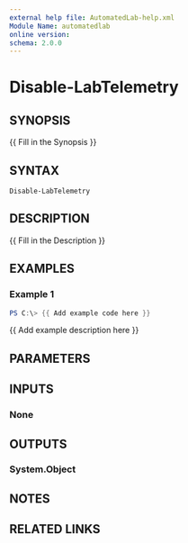 ```yaml
---
external help file: AutomatedLab-help.xml
Module Name: automatedlab
online version:
schema: 2.0.0
---
```


# Disable-LabTelemetry

## SYNOPSIS
{{ Fill in the Synopsis }}

## SYNTAX

```
Disable-LabTelemetry
```

## DESCRIPTION
{{ Fill in the Description }}

## EXAMPLES

### Example 1
```powershell
PS C:\> {{ Add example code here }}
```

{{ Add example description here }}

## PARAMETERS

## INPUTS

### None

## OUTPUTS

### System.Object
## NOTES

## RELATED LINKS

